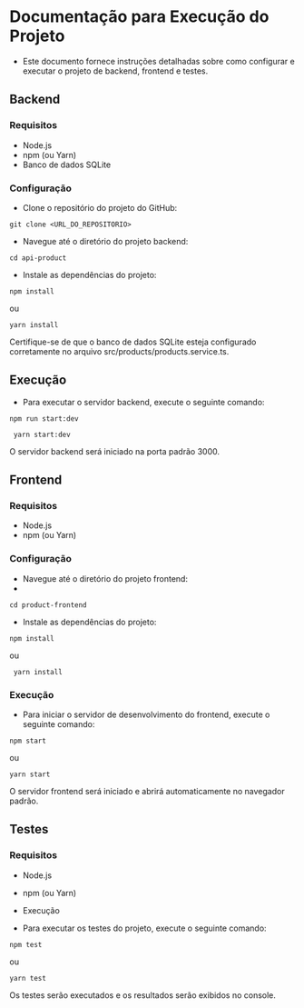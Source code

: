 # Documentação para Execução do Projeto
* Este documento fornece instruções detalhadas sobre como configurar e executar o projeto de backend, frontend e testes.

## Backend
### Requisitos
* Node.js
* npm (ou Yarn)
* Banco de dados SQLite

### Configuração

* Clone o repositório do projeto do GitHub:
  
``
git clone <URL_DO_REPOSITORIO>
``

* Navegue até o diretório do projeto backend:

``
cd api-product
``

* Instale as dependências do projeto:

``npm install
``

ou

``
yarn install
``

Certifique-se de que o banco de dados SQLite esteja configurado corretamente no arquivo src/products/products.service.ts.

## Execução
* Para executar o servidor backend, execute o seguinte comando:

``
npm run start:dev
``

`` 
yarn start:dev
``

O servidor backend será iniciado na porta padrão 3000.

## Frontend

### Requisitos

* Node.js
* npm (ou Yarn)

### Configuração

* Navegue até o diretório do projeto frontend:
* 

``
cd product-frontend
``

* Instale as dependências do projeto:

``
npm install
``

ou

`` 
yarn install
``

### Execução

* Para iniciar o servidor de desenvolvimento do frontend, execute o seguinte comando:

``
npm start
``

ou

``
yarn start
``

O servidor frontend será iniciado e abrirá automaticamente no navegador padrão.

## Testes

### Requisitos

* Node.js
* npm (ou Yarn)
* Execução

* Para executar os testes do projeto, execute o seguinte comando:

``
npm test
``

ou

``
yarn test
``


Os testes serão executados e os resultados serão exibidos no console.
